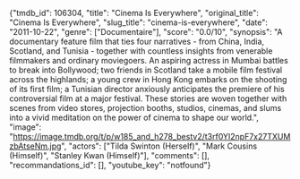 {"tmdb_id": 106304, "title": "Cinema Is Everywhere", "original_title": "Cinema Is Everywhere", "slug_title": "cinema-is-everywhere", "date": "2011-10-22", "genre": ["Documentaire"], "score": "0.0/10", "synopsis": "A documentary feature film that ties four narratives - from China, India, Scotland, and Tunisia - together with countless insights from venerable filmmakers and ordinary moviegoers. An aspiring actress in Mumbai battles to break into Bollywood; two friends in Scotland take a mobile film festival across the highlands; a young crew in Hong Kong embarks on the shooting of its first film; a Tunisian director anxiously anticipates the premiere of his controversial film at a major festival. These stories are woven together with scenes from video stores, projection booths, studios, cinemas, and slums into a vivid meditation on the power of cinema to shape our world.", "image": "https://image.tmdb.org/t/p/w185_and_h278_bestv2/t3rf0YI2npF7x27TXUMzbAtseNm.jpg", "actors": ["Tilda Swinton (Herself)", "Mark Cousins (Himself)", "Stanley Kwan (Himself)"], "comments": [], "recommandations_id": [], "youtube_key": "notfound"}